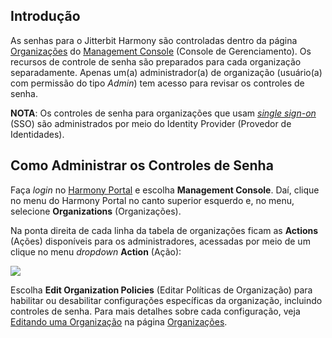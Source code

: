 [//]: # (Controles de Senha da Jitterbit)
[//]: # (This is a translation of Version 17, published on June 29, 2021.)

## Introdução

As senhas para o Jitterbit Harmony são controladas dentro da página
[Organizações](https://success.jitterbit.com/display/DOC/Organizations) do [Management Console](https://success.jitterbit.com/display/DOC/Management+Console) (Console de
Gerenciamento). Os recursos de controle de senha são preparados para
cada organização separadamente. Apenas um(a) administrador(a) de
organização (usuário(a) com permissão do tipo *Admin*) tem acesso para
revisar os controles de senha.

<div
class="confluence-information-macro confluence-information-macro-information conf-macro output-block"
hasbody="true" macro-name="info">

<span
class="aui-icon aui-icon-small aui-iconfont-info confluence-information-macro-icon">
</span>

<div class="confluence-information-macro-body">

**NOTA**: Os controles de senha para organizações que usam [*single
sign-on*](https://success.jitterbit.com/display/DOC/Single+Sign-On) (SSO) são administrados por meio do Identity Provider (Provedor
de Identidades).

</div>

</div>


## Como Administrar os Controles de Senha

Faça *login* no <a href="https://login.jitterbit.com/" class="external-link"
rel="nofollow">Harmony Portal</a> e escolha **Management Console**.
Daí, clique no menu do Harmony Portal no canto superior esquerdo e, no
menu, selecione **Organizations** (Organizações).

Na ponta direita de cada linha da tabela de organizações ficam as
**Actions** (Ações) disponíveis para os administradores, acessadas por
meio de um clique no menu *dropdown* **Action** (Ação):

<span class="confluence-embedded-file-wrapper"><img
src="https://success.jitterbit.com//download/attachments/56198389/image2017-6-2_9-50-19.png?version=1&amp;modificationDate=1599683280927&amp;api=v2"
class="confluence-embedded-image"
data-image-src="https://success.jitterbit.com//download/attachments/56198389/image2017-6-2_9-50-19.png?version=1&amp;modificationDate=1599683280927&amp;api=v2"
data-unresolved-comment-count="0" data-linked-resource-id="113921285"
data-linked-resource-version="1" data-linked-resource-type="attachment"
data-linked-resource-default-alias="image2017-6-2_9-50-19.png"
data-base-url="https://success.jitterbit.com"
data-linked-resource-content-type="image/png"
data-linked-resource-container-id="56198389"
data-linked-resource-container-version="17" /></span>

Escolha **Edit Organization Policies** (Editar Políticas de Organização)
para habilitar ou desabilitar configurações específicas da organização,
incluindo controles de senha. Para mais detalhes sobre cada
configuração, veja [Editando uma Organização](https://success.jitterbit.com/display/DOC/Organizations#Organizations-edit-organizations) na página
[Organizações](https://success.jitterbit.com/display/DOC/Organizations).
